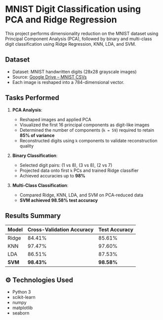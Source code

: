 # MNIST Digit Classification using PCA and Ridge Regression

This project performs dimensionality reduction on the MNIST dataset using Principal Component Analysis (PCA), followed by binary and multi-class digit classification using Ridge Regression, KNN, LDA, and SVM.

## Dataset

- Dataset: MNIST handwritten digits (28x28 grayscale images)
- Source: [Google Drive – MNIST CSVs](https://drive.google.com/drive/folders/1U7Ng1Kcdd8NucpRS7nTBiaLPa-_CRm9-)
- Each image is reshaped into a 784-dimensional vector.

## Tasks Performed

1. **PCA Analysis**:
   - Reshaped images and applied PCA
   - Visualized the first 16 principal components as digit-like images
   - Determined the number of components (`k = 59`) required to retain **85% of variance**
   - Reconstructed digits using `k` components to validate reconstruction quality

2. **Binary Classification**:
   - Selected digit pairs: (1 vs 8), (3 vs 8), (2 vs 7)
   - Projected data onto first `k` PCs and trained Ridge classifier
   - Achieved accuracies up to **98%**

3. **Multi-Class Classification**:
   - Compared Ridge, KNN, LDA, and SVM on PCA-reduced data
   - **SVM achieved 98.58% test accuracy**

## Results Summary

| Model     | Cross-Validation Accuracy | Test Accuracy |
|-----------|----------------------------|----------------|
| Ridge     | 84.41%                     | 85.61%         |
| KNN       | 97.47%                     | 97.60%         |
| LDA       | 86.51%                     | 87.53%         |
| **SVM**   | **98.43%**                 | **98.58%**     |

## ⚙️ Technologies Used

- Python 3
- scikit-learn
- numpy
- matplotlib
- seaborn

